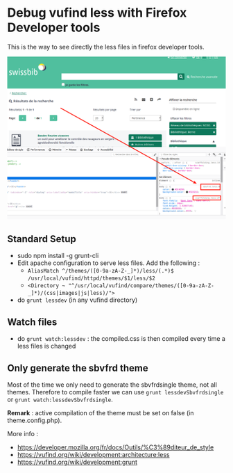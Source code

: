 # Debug vufind less with Firefox Developer tools

This is the way to see directly the less files in firefox developer tools.


![screenshot]

## Standard Setup

* sudo npm install -g grunt-cli
* Edit apache configuration to serve less files. Add the following :  
  * `AliasMatch ^/themes/([0-9a-zA-Z-_]*)/less/(.*)$ /usr/local/vufind/httpd/themes/$1/less/$2`
  * `<Directory ~ "^/usr/local/vufind/compare/themes/([0-9a-zA-Z-_]*)/(css|images|js|less)/">`
* do `grunt lessdev` (in any vufind directory)

## Watch files
* do `grunt watch:lessdev` : the compiled.css is then compiled every time a less files is changed

## Only generate the sbvfrd theme

Most of the time we only need to generate the sbvfrdsingle theme, not all themes. Therefore to compile faster we can use `grunt lessdevSbvfrdsingle` or `grunt watch:lessdevSbvfrdsingle`.


**Remark** : active compilation of the theme must be set on false (in theme.config.php).

More info : 

* https://developer.mozilla.org/fr/docs/Outils/%C3%89diteur_de_style
* https://vufind.org/wiki/development:architecture:less
* https://vufind.org/wiki/development:grunt


[screenshot]: screenshot_less.png
